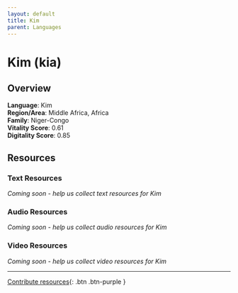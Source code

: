 ```yaml
---
layout: default
title: Kim
parent: Languages
---
```


# Kim (kia)

## Overview

**Language**: Kim  
**Region/Area**: Middle Africa, Africa  
**Family**: Niger-Congo  
**Vitality Score**: 0.61  
**Digitality Score**: 0.85  

## Resources

### Text Resources
*Coming soon - help us collect text resources for Kim*

### Audio Resources
*Coming soon - help us collect audio resources for Kim*

### Video Resources
*Coming soon - help us collect video resources for Kim*

---

[Contribute resources](https://fairtrain.github.io/){: .btn .btn-purple }
